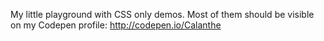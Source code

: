 My little playground with CSS only demos. 
Most of them should be visible on my Codepen profile: http://codepen.io/Calanthe 